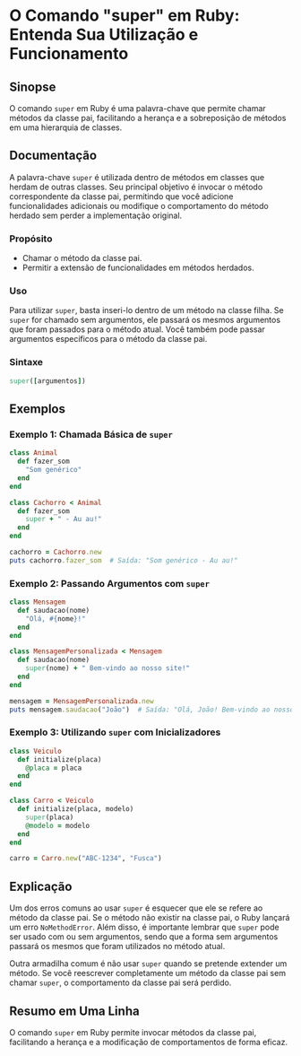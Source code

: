 <!--
Meta Description: # O Comando "super" em Ruby: Entenda Sua Utilização e Funcionamento ## Sinopse O comando `super` em Ruby é uma palavra-chave que permite chamar método...
Meta Keywords: super, end, método, classe, pai
-->

# O Comando "super" em Ruby: Entenda Sua Utilização e Funcionamento

## Sinopse
O comando `super` em Ruby é uma palavra-chave que permite chamar métodos da classe pai, facilitando a herança e a sobreposição de métodos em uma hierarquia de classes.

## Documentação
A palavra-chave `super` é utilizada dentro de métodos em classes que herdam de outras classes. Seu principal objetivo é invocar o método correspondente da classe pai, permitindo que você adicione funcionalidades adicionais ou modifique o comportamento do método herdado sem perder a implementação original.

### Propósito
- Chamar o método da classe pai.
- Permitir a extensão de funcionalidades em métodos herdados.

### Uso
Para utilizar `super`, basta inseri-lo dentro de um método na classe filha. Se `super` for chamado sem argumentos, ele passará os mesmos argumentos que foram passados para o método atual. Você também pode passar argumentos específicos para o método da classe pai.

### Sintaxe
```ruby
super([argumentos])
```

## Exemplos

### Exemplo 1: Chamada Básica de `super`
```ruby
class Animal
  def fazer_som
    "Som genérico"
  end
end

class Cachorro < Animal
  def fazer_som
    super + " - Au au!"
  end
end

cachorro = Cachorro.new
puts cachorro.fazer_som  # Saída: "Som genérico - Au au!"
```

### Exemplo 2: Passando Argumentos com `super`
```ruby
class Mensagem
  def saudacao(nome)
    "Olá, #{nome}!"
  end
end

class MensagemPersonalizada < Mensagem
  def saudacao(nome)
    super(nome) + " Bem-vindo ao nosso site!"
  end
end

mensagem = MensagemPersonalizada.new
puts mensagem.saudacao("João")  # Saída: "Olá, João! Bem-vindo ao nosso site!"
```

### Exemplo 3: Utilizando `super` com Inicializadores
```ruby
class Veiculo
  def initialize(placa)
    @placa = placa
  end
end

class Carro < Veiculo
  def initialize(placa, modelo)
    super(placa)
    @modelo = modelo
  end
end

carro = Carro.new("ABC-1234", "Fusca")
```

## Explicação
Um dos erros comuns ao usar `super` é esquecer que ele se refere ao método da classe pai. Se o método não existir na classe pai, o Ruby lançará um erro `NoMethodError`. Além disso, é importante lembrar que `super` pode ser usado com ou sem argumentos, sendo que a forma sem argumentos passará os mesmos que foram utilizados no método atual.

Outra armadilha comum é não usar `super` quando se pretende extender um método. Se você reescrever completamente um método da classe pai sem chamar `super`, o comportamento da classe pai será perdido.

## Resumo em Uma Linha
O comando `super` em Ruby permite invocar métodos da classe pai, facilitando a herança e a modificação de comportamentos de forma eficaz.
